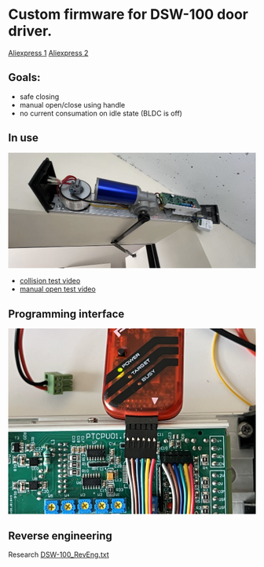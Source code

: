 # Custom firmware for DSW-100 door driver.
[Aliexpress 1](https://www.aliexpress.com/item/32809374253.html)
[Aliexpress 2](https://www.aliexpress.com/item/32809374253.html)
## Goals:
 - safe closing
 - manual open/close using handle
 - no current consumation on idle state (BLDC is off)
## In use
![mounted](./pix/DSW_mount1.jpg)
 - [collision test video](./pix/door_collision_test.MOV)
 - [manual open test video](./pix/door_manual_open_test.MOV)
## Programming interface
![mounted](./pix/pickit2_conn.jpg)
## Reverse engineering
Research [DSW-100_RevEng.txt](./DSW-100_RevEng.txt)
